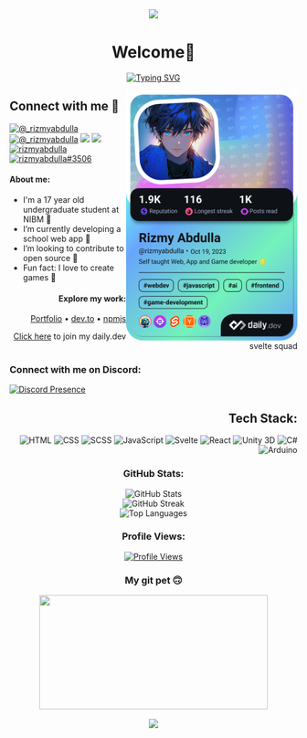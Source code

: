 <div align="center">
    <img src="https://capsule-render.vercel.app/api?animation=fadeIn&type=waving&color=gradient&height=200&fontAlignY=40"/>
</div>

<h1 align="center"> Welcome👋</h1>

<div align="center">
   <a href="https://git.io/typing-svg"><img src="https://readme-typing-svg.demolab.com?font=lato&size=25&pause=1000&color=87F738&center=true&vCenter=true&random=false&width=435&lines=I+am+a+Web+Developer;I+am+a+Game+Developer;I+am+an+App+Developer;I+am+an+Open+Source+Enthusiast" alt="Typing SVG" /></a>
</div>

<a href="https://app.daily.dev/rizmyabdulla" target="_blank"><img align="right" src="./devcard.png" width="300" alt="Rizmy Abdulla's Dev Card"/></a>

## Connect with me 🙌

<a href="https://www.instagram.com/_rizmyabdulla/"><img src="https://img.shields.io/badge/Instagram-cd486b?style=for-the-badge&logo=twitter&logoColor=white" alt="@_rizmyabdulla"></a>
<a href="https://twitter.com/rizmyabdulla"><img src="https://img.shields.io/badge/Twitter-1DA1F2?style=for-the-badge&logo=twitter&logoColor=white" alt="@_rizmyabdulla"></a>
<a href="https://www.linkedin.com/in/rizmyabdulla"><img src="https://img.shields.io/badge/LinkedIn-0077B5?style=for-the-badge&logo=linkedin&logoColor=white"></a>
<a href="mailto:rizmyabdulla@gmail.com"><img src="https://img.shields.io/badge/Gmail-D14836?style=for-the-badge&logo=gmail&logoColor=white"></a>
<a href="https://dev.to/rizmyabdulla"><img src="https://img.shields.io/badge/dev.to-0A0A0A?style=for-the-badge&logo=dev.to&logoColor=white" alt="rizmyabdulla"></a>
<a href="https://discordapp.com/users/824565118188650497"><img src="https://img.shields.io/badge/Discord-7289DA?style=for-the-badge&logo=discord&logoColor=white" alt="rizmyabdulla#3506" ></a>


<h4>About me:</h4>
<div align="start">
<ul>
    <li>I'm a 17 year old undergraduate student at NIBM 🚀</li>
    <li>I’m currently developing a school web app 🏫</li>
    <li>I’m looking to contribute to open source 🙌</li>
    <li>Fun fact: I love to create games 👾</li>
</ul>

</div>



<h4 align="end">Explore my work:</h4>

<p align="end">
    <a href="https://rizmyabdulla.is-a.dev/">Portfolio</a> • <a href="https://dev.to/rizmyabdulla/">dev.to</a> • <a href="https://www.npmjs.com/~rizmyabdulla">npmjs</a>
</p>
<p align="end"><a href="https://dly.to/Ls0vVfSMc5L">Click here</a> to join my daily.dev svelte squad</p>

<h3 align="start">Connect with me on Discord:</h3>

<p align="start">
    <a href="https://discord.com/users/824565118188650497">
        <img src="https://lanyard.cnrad.dev/api/824565118188650497" alt="Discord Presence">
    </a>
</p>


<h2 align="end">Tech Stack:</h2>

<p align="end">
    <img src="https://img.shields.io/badge/HTML-%23E34F26.svg?style=for-the-badge&logo=html5&logoColor=white" alt="HTML">
    <img src="https://img.shields.io/badge/CSS-%231572B6.svg?style=for-the-badge&logo=css3&logoColor=white" alt="CSS">
    <img src="https://img.shields.io/badge/SASS-%23FF007F.svg?style=for-the-badge&logo=sass&logoColor=white" alt="SCSS">
    <img src="https://img.shields.io/badge/Javascript-%23F7DF1E.svg?style=for-the-badge&logo=Javascript&logoColor=white" alt="JavaScript">
    <img src="https://img.shields.io/badge/Svelte-%25FFFFFF?style=for-the-badge&logo=svelte&logoColor=white&color=orange" alt="Svelte">
    <img src="https://img.shields.io/badge/react-%25FFFFFF?style=for-the-badge&logo=react&logoColor=white&color=blue" alt="React">
    <img src="https://img.shields.io/badge/Unity_3D-%FFFFFF.svg?style=for-the-badge&logo=unity&logoColor=white" alt="Unity 3D">
    <img src="https://img.shields.io/badge/C_sharp-%23239120.svg?style=for-the-badge&logo=csharp&logoColor=white" alt="C#">
    <img src="https://img.shields.io/badge/Arduino-%2300979D.svg?style=for-the-badge&logo=arduino&logoColor=white" alt="Arduino">
    

</p>


<h3 align="center">GitHub Stats:</h3>

<div align="center">
    <img src="https://github-readme-stats.vercel.app/api?username=RizmyAbdulla&theme=dracula&hide_border=false&include_all_commits=true&count_private=true" alt="GitHub Stats" width="500">
</div>
<div align="center">
    <img src="https://github-readme-streak-stats.herokuapp.com/?user=RizmyAbdulla&theme=dracula&hide_border=false" alt="GitHub Streak" width="500">
</div>
<div align="center">
    <img src="https://github-readme-stats.vercel.app/api/top-langs/?username=RizmyAbdulla&theme=dracula&hide_border=false&include_all_commits=true&count_private=true&layout=compact" alt="Top Languages" width="500">
</div>

<h3 align="center">Profile Views:</h3>

<p align="center">
    <a href="https://visitcount.itsvg.in/api?id=RizmyAbdulla&label=Profile%20Views&color=6&icon=1&pretty=true">
        <img src="https://visitcount.itsvg.in/api?id=RizmyAbdulla&label=Profile%20Views&color=6&icon=1&pretty=true" alt="Profile Views">
    </a>
</p>

<h3 align="center">My git pet 🙃</h3>
<p align="center">
<a href="https://github.com/devxb/gitanimals">
  <img
    src="https://render.gitanimals.org/lines/rizmyabdulla?pet-id=654932398766148505"
    width="400"
    height="200"
  />
</a>
</p>

<div align="center">
  <img src="https://capsule-render.vercel.app/api?type=waving&color=gradient&height=200&section=footer"/>
</div>

